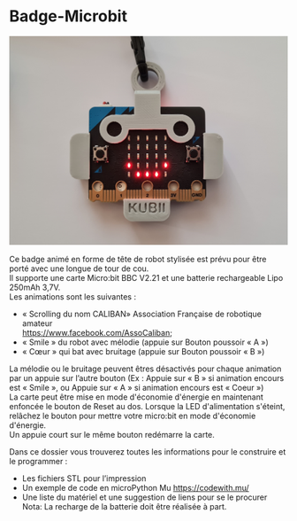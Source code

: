 # Badge-Microbit
![Badge_Microbit.png](img/Badge_Microbit.jpg)

Ce badge animé en forme de tête de robot stylisée est prévu pour être porté avec une longue de tour de cou. <br />
Il supporte une carte Micro:bit BBC V2.21 et une batterie rechargeable Lipo 250mAh 3,7V. <br />
Les animations sont les suivantes : <br />
-	« Scrolling du nom CALIBAN» Association Française de robotique amateur <br />
https://www.facebook.com/AssoCaliban;
-	« Smile » du robot avec mélodie (appuie sur Bouton poussoir « A »)
-	« Cœur » qui bat avec bruitage (appuie sur Bouton poussoir « B »)<br />

La mélodie ou le bruitage peuvent êtres désactivés pour chaque animation par un appuie sur l’autre bouton (Ex : Appuie sur « B » si animation encours est « Smile », ou Appuie sur « A » si animation encours est « Coeur ») <br />
La carte peut être mise en mode d'économie d'énergie en maintenant enfoncée le bouton de Reset au dos. Lorsque la LED d'alimentation s'éteint, relâchez le bouton pour mettre votre micro:bit en mode d'économie d'énergie. <br />
Un appuie court sur le même bouton redémarre la carte. <br />

Dans ce dossier vous trouverez toutes les informations pour le construire et le programmer :<br />
-	Les fichiers STL pour l’impression
-	Un exemple de code en microPython Mu https://codewith.mu/
-	Une liste du matériel et une suggestion de liens pour se le procurer <br />
  Nota: La recharge de la batterie doit être réalisée à part.
